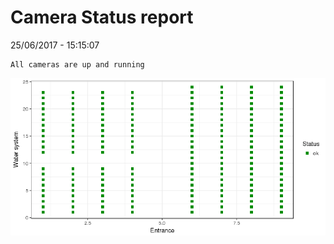 Camera Status report
================
25/06/2017 - 15:15:07

    All cameras are up and running

![](camreport_files/figure-markdown_github/unnamed-chunk-2-1.png)
